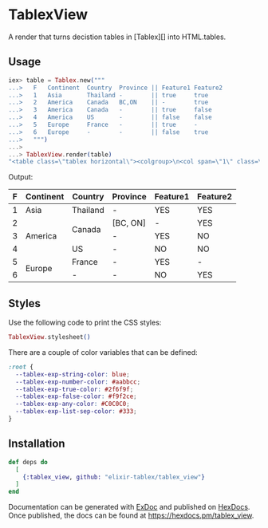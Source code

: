 # TablexView

A render that turns decistion tables in [Tablex][] into HTML.tables.

## Usage

```elixir
iex> table = Tablex.new("""
...>   F   Continent  Country  Province || Feature1 Feature2
...>   1   Asia       Thailand -        || true     true
...>   2   America    Canada   BC,ON    || -        true
...>   3   America    Canada   -        || true     false
...>   4   America    US       -        || false    false
...>   5   Europe     France   -        || true     -
...>   6   Europe     -        -        || false    true
...>   """)
...> 
...> TablexView.render(table)
"<table class=\"tablex horizontal\"><colgroup>\n<col span=\"1\" class=\"rule-number\">\n<col span=\"3\" class=\"input\">\n<col span=\"2\" class=\"output\">\n</colgroup>\n<thead><tr><th class=\"hit-policy hit-policy-F\">F</th><th class=input>Continent</th><th class=input>Country</th><th class=input>Province</th><th class=output>Feature1</th><th class=output>Feature2</th></tr></thead><tbody><tr><td class=rule-number>1</td><td class=input><span class=tbx-exp-string>Asia</span></td><td class=input><span class=tbx-exp-string>Thailand</span></td><td class=input><span class=tbx-exp-any>-</span></td><td class=output><span class=tbx-exp-true>YES</span></td><td class=output><span class=tbx-exp-true>YES</span></td></tr><tr><td class=rule-number>2</td><td rowspan=3 class=input><span class=tbx-exp-string>America</span></td><td rowspan=2 class=input><span class=tbx-exp-string>Canada</span></td><td class=input><span class=tbx-exp-list><span class=tbx-square-bracket>[</span><span class=tbx-exp-string>BC</span><span class=tbx-exp-list-sep>, </span><span class=tbx-exp-string>ON</span><span class=tbx-square-bracket>]</span>]</span></td><td class=output><span class=tbx-exp-any>-</span></td><td class=output><span class=tbx-exp-true>YES</span></td></tr><tr><td class=rule-number>3</td><td class=input><span class=tbx-exp-any>-</span></td><td class=output><span class=tbx-exp-true>YES</span></td><td class=output><span class=tbx-exp-false>NO</span></td></tr><tr><td class=rule-number>4</td><td class=input><span class=tbx-exp-string>US</span></td><td class=input><span class=tbx-exp-any>-</span></td><td class=output><span class=tbx-exp-false>NO</span></td><td class=output><span class=tbx-exp-false>NO</span></td></tr><tr><td class=rule-number>5</td><td rowspan=2 class=input><span class=tbx-exp-string>Europe</span></td><td class=input><span class=tbx-exp-string>France</span></td><td class=input><span class=tbx-exp-any>-</span></td><td class=output><span class=tbx-exp-true>YES</span></td><td class=output><span class=tbx-exp-any>-</span></td></tr><tr><td class=rule-number>6</td><td class=input><span class=tbx-exp-any>-</span></td><td class=input><span class=tbx-exp-any>-</span></td><td class=output><span class=tbx-exp-false>NO</span></td><td class=output><span class=tbx-exp-true>YES</span></td></tr></tbody></table>"
```

Output:

<table class="tablex horizontal"><colgroup><col span="1" class="rule-number"><col span="3" class="input"><col span="2" class="output"></colgroup><thead><tr><th class="hit-policy hit-policy-F">F</th><th class=input>Continent</th><th class=input>Country</th><th class=input>Province</th><th class=output>Feature1</th><th class=output>Feature2</th></tr></thead><tbody><tr><td class=rule-number>1</td><td class=input><span class=tbx-exp-string>Asia</span></td><td class=input><span class=tbx-exp-string>Thailand</span></td><td class=input><span class=tbx-exp-any>-</span></td><td class=output><span class=tbx-exp-true>YES</span></td><td class=output><span class=tbx-exp-true>YES</span></td></tr><tr><td class=rule-number>2</td><td rowspan=3 class=input><span class=tbx-exp-string>America</span></td><td rowspan=2 class=input><span class=tbx-exp-string>Canada</span></td><td class=input><span class=tbx-exp-list><span class=tbx-exp-string>[BC</span><span class=tbx-exp-list-sep>, </span><span class=tbx-exp-string>ON]</span></span></td><td class=output><span class=tbx-exp-any>-</span></td><td class=output><span class=tbx-exp-true>YES</span></td></tr><tr><td class=rule-number>3</td><td class=input><span class=tbx-exp-any>-</span></td><td class=output><span class=tbx-exp-true>YES</span></td><td class=output><span class=tbx-exp-false>NO</span></td></tr><tr><td class=rule-number>4</td><td class=input><span class=tbx-exp-string>US</span></td><td class=input><span class=tbx-exp-any>-</span></td><td class=output><span class=tbx-exp-false>NO</span></td><td class=output><span class=tbx-exp-false>NO</span></td></tr><tr><td class=rule-number>5</td><td rowspan=2 class=input><span class=tbx-exp-string>Europe</span></td><td class=input><span class=tbx-exp-string>France</span></td><td class=input><span class=tbx-exp-any>-</span></td><td class=output><span class=tbx-exp-true>YES</span></td><td class=output><span class=tbx-exp-any>-</span></td></tr><tr><td class=rule-number>6</td><td class=input><span class=tbx-exp-any>-</span></td><td class=input><span class=tbx-exp-any>-</span></td><td class=output><span class=tbx-exp-false>NO</span></td><td class=output><span class=tbx-exp-true>YES</span></td></tr></tbody></table>


## Styles

Use the following code to print the CSS styles:

```elixir
TablexView.stylesheet()
```

There are a couple of color variables that can be defined:

```css
:root {
  --tablex-exp-string-color: blue;
  --tablex-exp-number-color: #aabbcc;
  --tablex-exp-true-color: #2f6f9f;
  --tablex-exp-false-color: #f9f2ce;
  --tablex-exp-any-color: #C0C0C0;
  --tablex-exp-list-sep-color: #333;
}
```

## Installation

```elixir
def deps do
  [
    {:tablex_view, github: "elixir-tablex/tablex_view"}
  ]
end
```

Documentation can be generated with [ExDoc](https://github.com/elixir-lang/ex_doc)
and published on [HexDocs](https://hexdocs.pm). Once published, the docs can
be found at <https://hexdocs.pm/tablex_view>.


